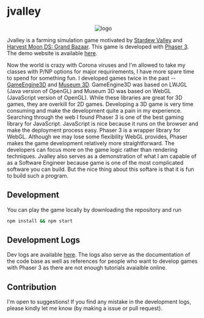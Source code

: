 # jvalley

<p align="center">
  <img src="https://github.com/ioneone/jvalley/blob/develop/public/assets/logo.png?raw=true" alt="logo" />
</p>

Jvalley is a farming simulation game motivated by [Stardew Valley](https://www.stardewvalley.net/) and [Harvest Moon DS: Grand Bazaar](https://www.bokumono.com/series/kazebaza/). This game is developed with [Phaser 3](https://phaser.io/). The demo website is available [here](https://ioneone.github.io/jvalley/).

Now the world is crazy with Corona viruses and I'm allowed to take my classes with P/NP options for major requrirements, I have more spare time to spend for something fun. I developed games twice in the past -- [GameEngine3D](https://github.com/ioneone/GameEngine3D) and [Museum 3D](https://github.com/ioneone/Museum-3D). GameEngine3D was based on LWJGL (Java version of OpenGL) and Museum 3D was based on WebGL (JavaScript version of OpenGL). While these libraries are great for 3D games, they are overkill for 2D games. Developing a 3D game is very time consuming and make the development quite a pain in my experience. Searching through the web I found Phaser 3 is one of the best gaming library for JavaScript. JavaScript is nice because it runs on the browser and make the deployment process easy. Phaser 3 is a wrapper library for WebGL. Although we may lose some flexibility WebGL provides, Phaser makes the game development relatively more straightforward. The developers can focus more on the game logic rather than rendering techniques. 
Jvalley also serves as a demonstration of what I am capable of as a Software Engineer because game is one of the most complicated software you can build. But the nice thing about this softare is that it is fun to build such a program. 

## Development

You can play the game locally by downloading the repository and run

```bash
npm install && npm start
```

## Development Logs

Dev logs are available [here](https://github.com/ioneone/jvalley/tree/develop/logs). The logs also serve as the documentation of the code base as well as references for people who want to develop games with Phaser 3 as there are not enough tutorials avaialble online. 

## Contribution

I'm open to suggestions! If you find any mistake in the development logs, please kindly let me know (by making a issue or pull request).
